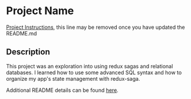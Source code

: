 # Project Name

[Project Instructions](./INSTRUCTIONS.md), this line may be removed once you have updated the README.md

## Description


This project was an exploration into using redux sagas and relational databases. I learned how to use some advanced SQL syntax and how to organize my app's state management with redux-saga.

Additional README details can be found [here](https://github.com/PrimeAcademy/readme-template/blob/master/README.md).
